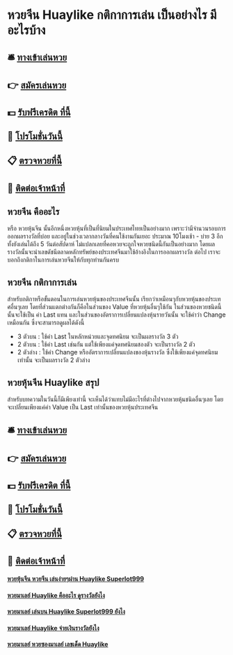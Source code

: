 # หวยจีน Huaylike กติกาการเล่น เป็นอย่างไร มีอะไรบ้าง

## 🛎 [ทางเข้าเล่นหวย](https://bit.ly/3xvaLRC)
## 👉 [สมัครเล่นหวย](https://bit.ly/3xvaLRC)
## 💵 [รับฟรีเครดิต ที่นี้](https://bit.ly/3UenRwe)
## 👑 [โปรโมชั่นวันนี้](https://bit.ly/3UenRwe)
## 📋 [ตรวจหวยที่นี้](https://bit.ly/3UenRwe)
## 📱 [ติดต่อเจ้าหน้าที่](https://bit.ly/3UenRwe)

## หวยจีน คืออะไร
หรือ หวยหุ้นจีน นั้นอีกหนึ่งหวยหุ้นที่เป็นที่นิยมในประเทศไทยเป็นอย่างมาก เพราะว่ามีจำนวนรอบการออกผลรางวัลที่บ่อย และอยู่ในช่วงเวลากลางวันที่คนใช้งานกันเยอะ ประมาณ 10โมงเช้า - บ่าย 3 อีกทั้งยังเล่นได้ถึง 5 วันต่อสัปดาห์ ไม่แปลกเลยที่คอหวยจะถูกใจหวยชนิดนี้กันเป็นอย่างมาก โดยผลรางวัลนั้นจะนำเลขดัชนีตลาดหลักทรัพย์ของประเทศจีนมาใช้อ้างอิงในการออกผลรางวัล ต่อไป เราจะบอกถึงกติกาในการเล่นหวยจีนให้กับทุกท่านกันครบ

## หวยจีน กติกาการเล่น
สำหรับกติกาหรือขั้นตอนในการเล่นหวยหุ้นของประเทศจีนนั้น เรียกว่าเหมือนๆกับหวยหุ้นของประเทศอื่นๆเลย โดยที่ส่วนแตกต่างกันก็คือในส่วนของ Value ที่หวยหุ้นอื่นๆใช้กัน ในส่วนของหวยชนิดนี้นั้นจะใช้เป็น ค่า Last แทน และในส่วนของอัตราการเปลี่ยนแปลงหุ้นรายวันนั้น จะใช้คำว่า Change เหมือนกัน ซึ่งจะสามารถดูผลได้ดังนี้
- 3 ตัวบน : ใช้ค่า Last ในหลักหน่วยและจุดทศนิยม จะเป็นผลรางวัล 3 ตัว
- 2 ตัวบน : ใช้ค่า Last เช่นกัน แต่ใช้เพียงแค่จุดทศนิยมสองตัว จะเป็นรางวัล 2 ตัว
- 2 ตัวล่าง : ใช้ค่า Change หรืออัตราการเปลี่ยนแปลงของหุ้นรางวัล ซึ่งใช้เพียงแค่จุดทศนิยมเท่านั้น จะเป็นผลรางวัล 2 ตัวล่าง

## หวยหุ้นจีน Huaylike สรุป
สำหรับบทความในวันนี้ก็มีเพียงเท่านี้ จะเห็นได้ว่าแทบไม่มีอะไรที่ต่างไปจากหวยหุ้นชนิดอื่นๆเลย โดยจะเปลี่ยนเพียงแค่ค่า Value เป็น Last เท่านั้นของหวยหุ้นประเทศจีน

## 🛎 [ทางเข้าเล่นหวย](https://bit.ly/3xvaLRC)
## 👉 [สมัครเล่นหวย](https://bit.ly/3xvaLRC)
## 💵 [รับฟรีเครดิต ที่นี้](https://bit.ly/3UenRwe)
## 👑 [โปรโมชั่นวันนี้](https://bit.ly/3UenRwe)
## 📋 [ตรวจหวยที่นี้](https://bit.ly/3UenRwe)
## 📱 [ติดต่อเจ้าหน้าที่](https://bit.ly/3UenRwe)

#### [หวยหุ้นจีน หวยจีน เล่นง่ายๆผ่าน Huaylike Superlot999](https://atom.io/themes/หวยหุ้นจีน%20หวยจีน%20เล่นง่ายๆผ่าน%20Huaylike%20Superlot999)
#### [หวยมาเลย์ Huaylike คืออะไร ดูรางวัลยังไง](https://atom.io/themes/หวยมาเลย์%20Huaylike%20คืออะไร%20ดูรางวัลยังไง)
#### [หวยมาเลย์ เล่นบน Huaylike Superlot999 ยังไง](https://atom.io/themes/หวยมาเลย์%20เล่นบน%20Huaylike%20Superlot999%20ยังไง)
#### [หวยมาเลย์ Huaylike จ่ายเงินรางวัลยังไง](https://atom.io/themes/หวยมาเลย์%20Huaylike%20จ่ายเงินรางวัลยังไง)
#### [หวยมาเลย์ หวยซองมาเลย์ เลขเด็ด Huaylike](https://atom.io/themes/หวยมาเลย์%20หวยซองมาเลย์%20เลขเด็ด%20Huaylike)